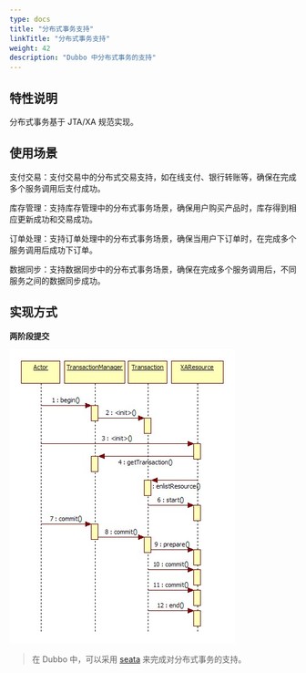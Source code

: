 ```yaml
---
type: docs
title: "分布式事务支持"
linkTitle: "分布式事务支持"
weight: 42
description: "Dubbo 中分布式事务的支持"
---
```

## 特性说明
分布式事务基于 JTA/XA 规范实现。

## 使用场景
支付交易：支付交易中的分布式交易支持，如在线支付、银行转账等，确保在完成多个服务调用后支付成功。

库存管理：支持库存管理中的分布式事务场景，确保用户购买产品时，库存得到相应更新成功和交易成功。

订单处理：支持订单处理中的分布式事务场景，确保当用户下订单时，在完成多个服务调用后成功下订单。

数据同步：支持数据同步中的分布式事务场景，确保在完成多个服务调用后，不同服务之间的数据同步成功。

## 实现方式
**两阶段提交**

![/user-guide/images/jta-xa.jpg](/imgs/user/jta-xa.jpg)

> 在 Dubbo 中，可以采用 [seata](/zh-cn/blog/2019/01/17/如何使用seata保证dubbo微服务间的一致性/) 来完成对分布式事务的支持。
